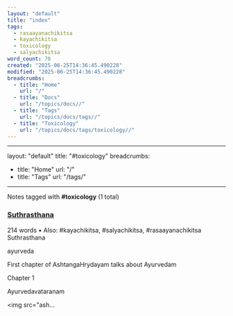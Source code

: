 ```yaml
---
layout: "default"
title: "index"
tags:
  - rasaayanachikitsa
  - kayachikitsa
  - toxicology
  - salyachikitsa
word_count: 70
created: "2025-06-25T14:36:45.490228"
modified: "2025-06-25T14:36:45.490228"
breadcrumbs:
  - title: "Home"
    url: "/"
  - title: "Docs"
    url: "/topics/docs//"
  - title: "Tags"
    url: "/topics/docs/tags//"
  - title: "Toxicology"
    url: "/topics/docs/tags/toxicology//"
---
```

---
layout: "default"
title: "#toxicology"
breadcrumbs:
  - title: "Home"
    url: "/"
  - title: "Tags"
    url: "/tags/"
---
Notes tagged with **#toxicology** (1 total)

<div class="note-grid">

<div class="note-card">
    <h3><a href="books/suthrasthana/">Suthrasthana</a></h3>
    <div class="note-meta">
        214 words
        • Also: #kayachikitsa, #salyachikitsa, #rasaayanachikitsa
    </div>
    <div class="note-excerpt">Suthrasthana

ayurveda

First chapter of AshtangaHrydayam talks about Ayurvedam

 Chapter 1

 Ayurvedavataranam

<!-- !imageashtangahrydayam/ayurvedavataranam.jpg -->
<img src="ash...</div>
</div>
</div>